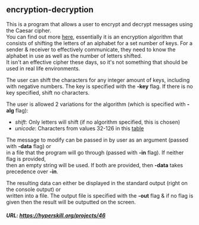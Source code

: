 ## encryption-decryption

This is a program that allows a user to encrypt and decrypt messages using the Caesar cipher.  
You can find out more [here](http://practicalcryptography.com/ciphers/caesar-cipher/), essentially
it is an encryption algorithm that consists of shifting the letters of an alphabet for a set number
of keys. For a sender & receiver to effectively communicate, they need to know the alphabet in use 
as well as the number of letters shifted.  
It isn't an effective cipher these days, so it's not something
that should be used in real life environments.

The user can shift the characters for any integer amount of keys, including with negative numbers.
The key is specified with the **-key** flag. If there is no key specified, shift no characters.

The user is allowed 2 variations for the algorithm (which is specified with **-alg** flag):
- _shift_: Only letters will shift (if no algorithm specified, this is chosen)
- _unicode_: Characters from values 32-126 in this [table](https://www.cs.cmu.edu/~pattis/15-1XX/common/handouts/ascii.html)

The message to modify can be passed in by user as an argument (passed with **-data** flag) or  
in a file that the program will go through (passed with **-in** flag). If neither flag is provided,  
then an empty string will be used. If both are provided, then **-data** takes precedence over **-in**.

The resulting data can either be displayed in the standard output (right on the console output) or  
written into a file. The output file is specified with the **-out** flag & if no flag is given then the result 
will be outputted on the screen.

##### URL: https://hyperskill.org/projects/46